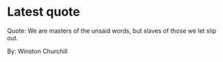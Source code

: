 # Latest quote 

Quote: We are masters of the unsaid words, but slaves of those we let slip out. 

By: Winston Churchill